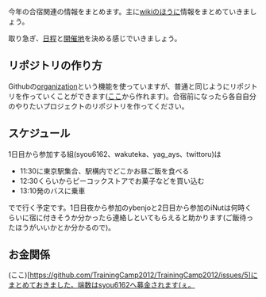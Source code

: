 今年の合宿関連の情報をまとめます。主に[wikiのほうに](https://github.com/TrainingCamp2012/TrainingCamp2012/wiki)情報をまとめていきましょう。

取り急ぎ、[日程](https://github.com/TrainingCamp2012/TrainingCamp2012/wiki/日程)と[開催地](https://github.com/TrainingCamp2012/TrainingCamp2012/wiki/開催地)を決める感じでいきましょう。

## リポジトリの作り方
Githubの[organization](https://github.com/blog/674-introducing-organizations)という機能を使っていますが、普通と同じようにリポジトリを作っていくことができます([ここ](https://github.com/organizations/TrainingCamp2012/repositories/new)から作れます)。合宿前になったら各自自分のやりたいプロジェクトのリポジトリを作ってください。

## スケジュール
1日目から参加する組(syou6162、wakuteka、yag_ays、twittoru)は

- 11:30に東京駅集合、駅構内でどこかお昼ご飯を食べる
- 12:30くらいからピーコックストアでお菓子などを買い込む
- 13:10発のバスに乗車

でで行く予定です。1日目夜から参加のybenjoと2日目から参加のiNutは何時くらいに宿に付きそうか分かったら連絡しといてもらえると助かります(ご飯待ったほうがいいかとか分かるので)。

## お金関係
(ここ)[https://github.com/TrainingCamp2012/TrainingCamp2012/issues/5]にまとめておきました。端数はsyou6162へ募金されます(ぇ。